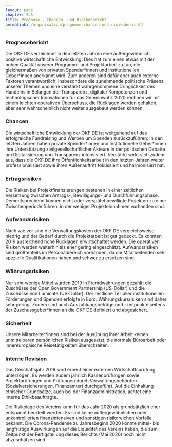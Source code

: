 ```yaml
---
layout: page
chapter: 5.5
title: Prognose-, Chancen- und Risikobericht
permalink: /organisation/prognose-chancen-und-risikobericht/
---
```



### Prognosebericht

Die OKF DE verzeichnet in den letzten Jahren eine außergewöhnlich positive wirtschaftliche Entwicklung. Dies hat zum einen etwas mit der hohen Qualität unserer Programm- und Projektarbeit zu tun, die gleichermaßen von privaten Spender\*innen und institutionellen Geber\*innen anerkannt wird. Zum anderen sind dafür aber auch externe Faktoren verantwortlich, insbesondere die zunehmende politische Präsenz unserer Themen und eine verstärkt wahrgenommene Dringlichkeit des Handelns in Belangen der Transparenz, digitaler Kompetenzen und technologischer Innovationen für das Gemeinwohl. 2020 rechnen wir mit einem leichten operativen Überschuss, die Rücklagen werden gehalten, aber sehr wahrscheinlich nicht weiter ausgebaut werden können. 

### Chancen

Die wirtschaftliche Entwicklung der OKF DE ist weitgehend auf das erfolgreiche Fundraising und Werben um Spenden zurückzuführen: In den letzten Jahren haben private Spender\*innen und institutionelle Geber\*innen ihre Unterstützung zivilgesellschaftlicher Akteure in der politischen Debatte um Digitalisierung und Transparenz intensiviert. Verstärkt wirkt sich zudem aus, dass die OKF DE ihre Öffentlichkeitsarbeit in den letzten Jahren weiter professionalisiert sowie ihren Außenauftritt fokussiert und harmonisiert hat. 

### Ertragsrisiken

Die Risiken bei Projektfinanzierungen bestehen in einer zeitlichen Versetzung zwischen Antrags-, Bewilligungs- und Durchführungsphase. Dementsprechend können nicht oder verspätet bewilligte Projekten zu einer Zwischenperiode führen, in der weniger Projekteinnahmen vorhanden sind. 

### Aufwandsrisiken

Nach wie vor sind die Verwaltungskosten der OKF DE vergleichsweise niedrig und der Bedarf durch die Projektarbeit ist gut gedeckt. Es konnten 2019 ausreichend hohe Rücklagen erwirtschaftet werden. Die operativen Risiken werden weiterhin als eher gering eingeschätzt. Aufwandsrisiken sind größtenteils im Personalbereich vorhanden, da die Mitarbeitenden sehr spezielle Qualifikationen haben und schwer zu ersetzen sind.

### Währungsrisiken

Nur sehr wenige Mittel wurden 2019 in Fremdwährungen gezahlt: die Zuschüsse der Open Government Partnership (US-Dollar) und die Zuschüsse von Luminate (US-Dollar). Der restliche Teil aller institutionellen Förderungen und Spenden erfolgte in Euro. Währungskursrisiken sind daher sehr gering. Zudem sind auch Auszahlungsbeträge und -zeitpunkte seitens der Zuschussgeber\*innen an die OKF DE definiert und abgesichert.

### Sicherheit

Unsere Mitarbeiter\*innen sind bei der Ausübung ihrer Arbeit keinen unmittelbaren persönlichen Risiken ausgesetzt, die normale Büroarbeit oder innereuropäische Reisetätigkeiten überschreiten.

### Interne Revision

Das Geschäftsjahr 2019 wird erneut einer externen Wirtschaftsprüfung unterzogen. Es werden zudem jährlich Kassenprüfungen sowie Projektprüfungen und Prüfungen durch Verwaltungsbehörden (Sozialversicherungen, Finanzämter) durchgeführt. Auf die Einhaltung ethischer Grundsätze, auch bei der Finanzadministration, achtet eine interne Ethikbeauftragte. 

Die Risikolage des Vereins kann für das Jahr 2020 als grundsätzlich eher entspannt beurteilt werden. Es sind keine außergewöhnlichen oder unkontrollierten finanzintensiven und sonstigen risikoreichen Vorfälle bekannt. Die Corona-Pandemie zu Jahresbeginn 2020 könnte mittel- bis langfristige Auswirkungen auf die Liquidität des Vereins haben, die zum Zeitpunkt der Fertigstellung dieses Berichts (Mai 2020) noch nicht abzuschätzen sind. 
